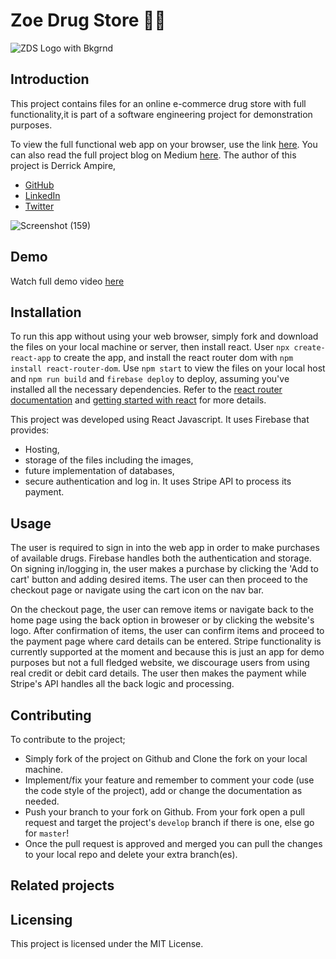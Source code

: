 # Zoe Drug Store 💊💉

![ZDS Logo with Bkgrnd](https://user-images.githubusercontent.com/65196859/158594785-fb4172a0-876f-429d-8610-32b5a3ec2eb9.png)

## Introduction
This project contains files for an online e-commerce drug store with full functionality,it is part of a software engineering project for demonstration purposes.

To view the full functional web app on your browser, use the link [here](https://drug-store-9dcfb.web.app/).
You can also read the full project blog on Medium [here](https://medium.com/@ampire90/how-i-built-zoe-drug-store-b568a6b34ac9).
The author of this project is Derrick Ampire,
- [GitHub](https://github.com/am-derrick)
- [LinkedIn](https://www.linkedin.com/in/ampire-derrick-1957b0185/)
- [Twitter](https://www.twitter.com/am_derrick)

![Screenshot (159)](https://user-images.githubusercontent.com/65196859/159448935-8dfe142b-3fdc-4a88-8634-5f11c657f365.png)

## Demo
Watch full demo video [here](https://www.loom.com/share/6b8dbd63b0384a20b7f3da99d6abcc23)

## Installation

To run this app without using your web browser, simply fork and download the files on your local machine or server, then install react. User `npx create-react-app` to create the app, and install the react router dom with `npm install react-router-dom`. 
Use `npm start` to view the files on your local host and `npm run build` and `firebase deploy` to deploy, assuming you've installed all the necessary dependencies. Refer to the [react router documentation](https://reactrouter.com/docs/en/v6/api) and [getting started with react](https://reactjs.org/docs/getting-started.html) for more details.

This project was developed using React Javascript.
It uses Firebase that provides:
- Hosting,
- storage of the files including the images,
- future implementation of databases,
- secure authentication and log in.
It uses Stripe API to process its payment.

## Usage
The user is required to sign in into the web app in order to make purchases of available drugs. Firebase handles both the authentication and storage. On signing in/logging in, the user makes a purchase by clicking the 'Add to cart' button and adding desired items. The user can then proceed to the checkout page or navigate using the cart icon on the nav bar.

On the checkout page, the user can remove items or navigate back to the home page using the back option in broweser or by clicking the website's logo. After confirmation of items, the user can confirm items and proceed to the payment page where card details can be entered. Stripe functionality is currently supported at the moment and because this is just an app for demo purposes but not a full fledged website, we discourage users from using real credit or debit card details. The user then makes the payment while Stripe's API handles all the back logic and processing. 


## Contributing
To contribute to the project;
- Simply fork of the project on Github and Clone the fork on your local machine. 
- Implement/fix your feature and remember to comment your code (use the code style of the project), add or change the documentation as needed.
- Push your branch to your fork on Github. From your fork open a pull request and target the project's `develop` branch if there is one, else go for `master`!
- Once the pull request is approved and merged you can pull the changes to your local repo and delete your extra branch(es).

## Related projects

## Licensing
This project is licensed under the MIT License.
